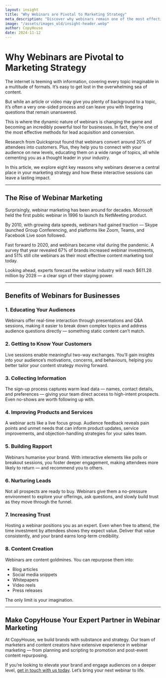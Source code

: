 ```yaml
---
layout: insight
title: "Why Webinars are Pivotal to Marketing Strategy"
meta_description: "Discover why webinars remain one of the most effective tools in a modern marketing strategy. Learn how they support lead generation, customer engagement, and brand authority."
image: "/assets/images_old/insight-header.webp"
author: CopyHouse
date: 2024-11-12
---
```


# Why Webinars are Pivotal to Marketing Strategy

The internet is teeming with information, covering every topic imaginable in a multitude of formats. It’s easy to get lost in the overwhelming sea of content.

But while an article or video may give you plenty of background to a topic, it’s often a very one-sided process and can leave you with lingering questions that remain unanswered.

This is where the dynamic nature of webinars is changing the game and becoming an incredibly powerful tool for businesses. In fact, they’re one of the most effective methods for lead acquisition and conversion.

Research from Quicksprout found that webinars convert around 20% of attendees into customers. Plus, they help you to connect with your audience on new levels, educating them on a wide range of topics, all while cementing you as a thought leader in your industry.

In this article, we explore eight key reasons why webinars deserve a central place in your marketing strategy and how these interactive sessions can leave a lasting impact.

---

## The Rise of Webinar Marketing

Surprisingly, webinar marketing has been around for decades. Microsoft held the first public webinar in 1996 to launch its NetMeeting product.

By 2010, with growing data speeds, webinars had gained traction — Skype launched Group Conferencing, and platforms like Zoom, Teams, and Facebook Live soon followed.

Fast forward to 2020, and webinars became vital during the pandemic. A survey that year revealed 67% of brands increased webinar investments, and 51% still cite webinars as their most effective content marketing tool today.

Looking ahead, experts forecast the webinar industry will reach $611.28 million by 2028 — a clear sign of their staying power.

---

## Benefits of Webinars for Businesses

### 1. Educating Your Audiences

Webinars offer real-time interaction through presentations and Q&A sessions, making it easier to break down complex topics and address audience questions directly — something static content can’t match.

### 2. Getting to Know Your Customers

Live sessions enable meaningful two-way exchanges. You’ll gain insights into your audience’s motivations, concerns, and behaviours, helping you better tailor your content strategy moving forward.

### 3. Collecting Information

The sign-up process captures warm lead data — names, contact details, and preferences — giving your team direct access to high-intent prospects. Even no-shows are worth following up with.

### 4. Improving Products and Services

A webinar acts like a live focus group. Audience feedback reveals pain points and unmet needs that can inform product updates, service improvements, and objection-handling strategies for your sales team.

### 5. Building Rapport

Webinars humanise your brand. With interactive elements like polls or breakout sessions, you foster deeper engagement, making attendees more likely to return — and recommend you to others.

### 6. Nurturing Leads

Not all prospects are ready to buy. Webinars give them a no-pressure environment to explore your offerings, ask questions, and slowly build trust as they move through the funnel.

### 7. Increasing Trust

Hosting a webinar positions you as an expert. Even when free to attend, the time investment by attendees shows they expect value. Deliver that value consistently, and your brand earns long-term credibility.

### 8. Content Creation

Webinars are content goldmines. You can repurpose them into:

- Blog articles  
- Social media snippets  
- Whitepapers  
- Video reels  
- Press releases  

The only limit is your imagination.

---

## Make CopyHouse Your Expert Partner in Webinar Marketing

At CopyHouse, we build brands with substance and strategy. Our team of marketers and content creators have extensive experience in webinar marketing — from planning and scripting to promotion and post-event content repurposing.

If you’re looking to elevate your brand and engage audiences on a deeper level, [get in touch with us today](https://www.copyhouse.io/contact). Let’s bring your next webinar to life.
